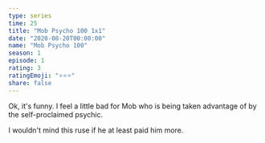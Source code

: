 ```yaml
---
type: series
time: 25
title: "Mob Psycho 100 1x1"
date: "2020-08-20T00:00:00"
name: "Mob Psycho 100"
season: 1
episode: 1
rating: 3
ratingEmoji: "⭐️⭐️⭐️"
share: false
---
```


Ok, it's funny. I feel a little bad for Mob who is being taken advantage of by the self-proclaimed psychic.

I wouldn't mind this ruse if he at least paid him more.
